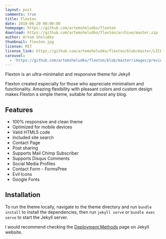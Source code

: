 ```yaml
---
layout: post
comments: true
title: Flexton
date: 2018-06-20 00:00:00
homepage: https://github.com/artemsheludko/flexton
download: https://github.com/artemsheludko/flexton/archive/master.zip
author: Artem Sheludko
thumbnail: flexton.jpg
license: MIT
license_link: https://github.com/artemsheludko/flexton/blob/master/LICENSE.txt
carousel:
  - 'https://github.com/artemsheludko/flexton/blob/master/images/preview.png?raw=true'
---
```


Flexton is an ultra-minimalist and responsive theme for Jekyll

Flexton created especially for those who appreciate minimalism and functionality.
Amazing flexibility with pleasant colors and custom design makes Flexton a simple theme, suitable for almost any blog.

## Features

* 100% responsive and clean theme
* Optimized for mobile devices
* Valid HTML5 code
* Included site search
* Contact Page
* Post sharing
* Supports Mail Chimp Subscriber
* Supports Disqus Comments
* Social Media Profiles
* Contact Form - FormsPree
* Evil Icons
* Google Fonts
  
## Installation

To run the theme locally, navigate to the theme directory and run `bundle install` to install the dependencies, then run `jekyll serve` or `bundle exec serve` to start the Jekyll server.

I would recommend checking the [Deployment Methods](https://jekyllrb.com/docs/deployment-methods/) page on Jekyll website.
